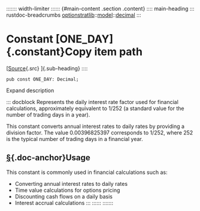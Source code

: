 ::::::: width-limiter
:::::: {#main-content .section .content}
:::: main-heading
::: rustdoc-breadcrumbs
[optionstratlib](../../index.html)::[model](../index.html)::[decimal](index.html)
:::

# Constant [ONE_DAY]{.constant}Copy item path

[[Source](../../../src/optionstratlib/model/decimal.rs.html#30){.src}
]{.sub-heading}
::::

``` {.rust .item-decl}
pub const ONE_DAY: Decimal;
```

Expand description

::: docblock
Represents the daily interest rate factor used for financial
calculations, approximately equivalent to 1/252 (a standard value for
the number of trading days in a year).

This constant converts annual interest rates to daily rates by providing
a division factor. The value 0.00396825397 corresponds to 1/252, where
252 is the typical number of trading days in a financial year.

## [§](#usage){.doc-anchor}Usage

This constant is commonly used in financial calculations such as:

- Converting annual interest rates to daily rates
- Time value calculations for options pricing
- Discounting cash flows on a daily basis
- Interest accrual calculations
:::
::::::
:::::::
